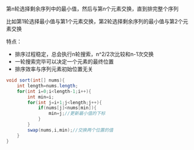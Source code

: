第n轮选择剩余序列中的最小值，然后与第n个元素交换，直到排完整个序列

比如第1轮选择最小值与第1个元素交换，第2轮选择剩余序列的最小值与第2个元素交换

特点：

+ 排序过程稳定，总会执行n轮搜索，n^2/2次比较和n-1次交换
+ 一轮搜索完毕可以决定一个元素的最终位置
+ 排序效率与序列元素初始位置无关

```java
void sort(int[] nums){
    int length=nums.length;
    for(int i=0;i<length-1;i++){
        int min=i;
        for(int j=i+1;j<length;j++){
            if(nums[j]<nums[min]){
                min=j;//更新最小值的下标
            }
        }
        swap(nums,i,min);//交换两个位置的值
    }
}
```